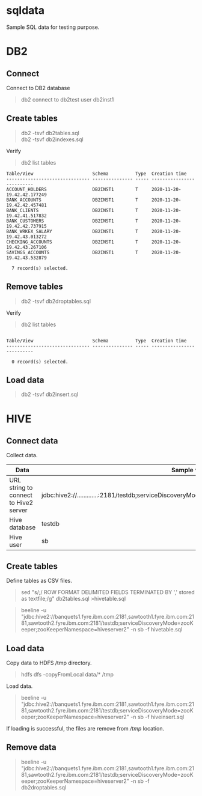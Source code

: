 # sqldata

Sample SQL data for testing purpose.

# DB2

## Connect
Connect to DB2 database

> db2 connect to db2test user db2inst1 <br>

## Create tables

> db2 -tsvf db2tables.sql<br>
> db2 -tsvf db2indexes.sql 

Verify<br>

>db2 list tables
```
Table/View                      Schema          Type  Creation time             
------------------------------- --------------- ----- --------------------------
ACCOUNT_HOLDERS                 DB2INST1        T     2020-11-20-19.42.42.177249
BANK_ACCOUNTS                   DB2INST1        T     2020-11-20-19.42.42.457481
BANK_CLIENTS                    DB2INST1        T     2020-11-20-19.42.41.517832
BANK_CUSTOMERS                  DB2INST1        T     2020-11-20-19.42.42.737915
BANK_WRKEX_SALARY               DB2INST1        T     2020-11-20-19.42.43.013272
CHECKING_ACCOUNTS               DB2INST1        T     2020-11-20-19.42.43.267106
SAVINGS_ACCOUNTS                DB2INST1        T     2020-11-20-19.42.43.532879

  7 record(s) selected.
```

## Remove tables

> db2 -tsvf db2droptables.sql<br>

Verify<br>

>db2 list tables<br>

```

Table/View                      Schema          Type  Creation time             
------------------------------- --------------- ----- --------------------------

  0 record(s) selected.
```

## Load data

> db2 -tsvf db2insert.sql<br>

# HIVE
 
## Connect data

Collect data.

| Data | Sample value |
| -- | -- |
| URL string to connect to Hive2 server | jdbc:hive2://.............:2181/testdb;serviceDiscoveryMode=zooKeeper;zooKeeperNamespace=hiveserver2
| Hive database | testdb
| Hive user | sb

## Create tables

Define tables as CSV files.<br>

> sed "s/;/ ROW FORMAT DELIMITED FIELDS TERMINATED BY ',' stored as textfile;/g" db2tables.sql  >hivetable.sql<br>

>  beeline -u "jdbc:hive2://banquets1.fyre.ibm.com:2181,sawtooth1.fyre.ibm.com:2181,sawtooth2.fyre.ibm.com:2181/testdb;serviceDiscoveryMode=zooKeeper;zooKeeperNamespace=hiveserver2" -n sb -f hivetable.sql <br>

## Load data

Copy data to HDFS /tmp directory.<br>

> hdfs dfs -copyFromLocal data/* /tmp

Load data.<br>

>  beeline -u "jdbc:hive2://banquets1.fyre.ibm.com:2181,sawtooth1.fyre.ibm.com:2181,sawtooth2.fyre.ibm.com:2181/testdb;serviceDiscoveryMode=zooKeeper;zooKeeperNamespace=hiveserver2" -n sb -f hiveinsert.sql

If loading is successful, the files are remove from */tmp* location.

## Remove data

> beeline -u "jdbc:hive2://banquets1.fyre.ibm.com:2181,sawtooth1.fyre.ibm.com:2181,sawtooth2.fyre.ibm.com:2181/testdb;serviceDiscoveryMode=zooKeeper;zooKeeperNamespace=hiveserver2" -n sb -f db2droptables.sql 
